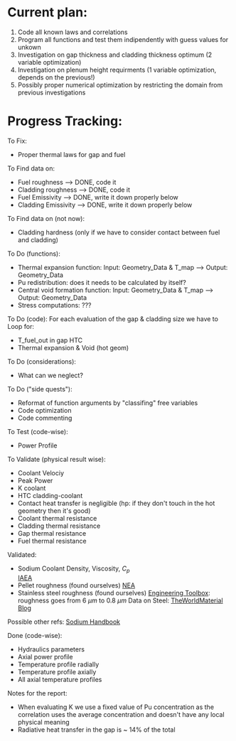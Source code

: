 # Current plan:
1) Code all known laws and correlations  
2) Program all functions and test them indipendently with guess values for unkown
3) Investigation on gap thickness and cladding thickness optimum (2 variable optimization)
4) Investigation on plenum height requirments (1 variable optimization, depends on the previous!)
5) Possibly proper numerical optimization by restricting the domain from previous investigations 

# Progress Tracking:
To Fix:
- Proper thermal laws for gap and fuel

To Find data on:
- Fuel roughness --> DONE, code it
- Cladding roughness --> DONE, code it
- Fuel Emissivity --> DONE, write it down properly below
- Cladding Emissivity --> DONE, write it down properly below

To Find data on (not now):
- Cladding hardness (only if we have to consider contact between fuel and cladding)
  
To Do (functions):
- Thermal expansion function: Input: Geometry_Data & T_map --> Output: Geometry_Data
- Pu redistribution: does it needs to be calculated by itself?
- Central void formation function: Input: Geometry_Data & T_map --> Output: Geometry_Data
- Stress computations: ???
  
To Do (code):
For each evaluation of the gap & cladding size we have to Loop for:
- T_fuel_out in gap HTC
- Thermal expansion & Void (hot geom)

To Do (considerations):
- What can we neglect?

To Do ("side quests"):
- Reformat of function arguments by "classifing" free variables
- Code optimization
- Code commenting

To Test (code-wise):
- Power Profile

To Validate (physical result wise):
- Coolant Velociy
- Peak Power
- K coolant
- HTC cladding-coolant
- Contact heat transfer is negligible (hp: if they don't touch in the hot geometry then it's good)
- Coolant thermal resistance
- Cladding thermal resistance
- Gap thermal resistance
- Fuel thermal resistance

Validated:
- Sodium Coolant Density, Viscosity, $C_p$   
[IAEA](https://inis.iaea.org/collection/NCLCollectionStore/_Public/14/776/14776927.pdf)
- Pellet roughness (found ourselves) [NEA](https://www.oecd-nea.org/upload/docs/application/pdf/2019-12/6291-mox.pdf)
- Stainless steel roughness (found ourselves) [Engineering Toolbox](https://www.engineeringtoolbox.com/surface-roughness-ventilation-ducts-d_209.html): roughness goes from 6 $\mu m$ to 0.8 $\mu m$
Data on Steel:
[TheWorldMaterial Blog](https://www.theworldmaterial.com/type-304-grade-stainless-steel/)

Possible other refs:
[Sodium Handbook](https://www-pub.iaea.org/MTCD/publications/PDF/CRCP_SOD_003web.pdf)

Done (code-wise):
- Hydraulics parameters
- Axial power profile
- Temperature profile radially
- Temperature profile axially
- All axial temperature profiles

Notes for the report:
- When evaluating K we use a fixed value of Pu concentration as the correlation uses the average concentration and doesn't have any local physical meaning
- Radiative heat transfer in the gap is ~ 14% of the total